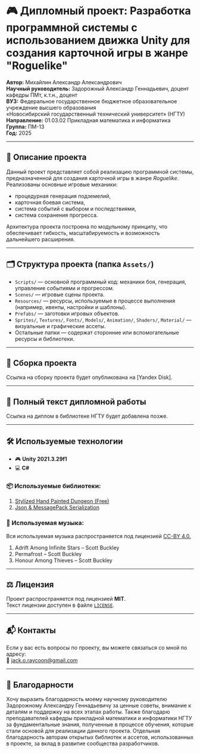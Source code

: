 # 🎮 Дипломный проект: Разработка программной системы с использованием движка Unity для создания карточной игры в жанре "Roguelike"

**Автор:** Михайлин Александр Александрович  
**Научный руководитель:** Задорожный Александр Геннадьевич, доцент кафедры ПМт, к.т.н., доцент  
**ВУЗ:** Федеральное государственное бюджетное образовательное учреждение высшего образования  
«Новосибирский государственный технический университет» (НГТУ)  
**Направление:** 01.03.02 Прикладная математика и информатика  
**Группа:** ПМ-13  
**Год:** 2025

---

## 📌 Описание проекта

Данный проект представляет собой реализацию программной системы, предназначенной для создания карточной игры в жанре *Roguelike*.  
Реализованы основные игровые механики:
- процедурная генерация подземелий,
- карточная боевая система,
- система событий с выбором и последствиями,
- система сохранения прогресса.

Архитектура проекта построена по модульному принципу, что обеспечивает гибкость, масштабируемость и возможность дальнейшего расширения.

---

## 🗂️ Структура проекта (папка `Assets/`)

- `Scripts/` — основной программный код: механики боя, генерация, управление событиями и прогрессом.
- `Scenes/` — игровые сцены проекта.
- `Resources/` — ресурсы, используемые в процессе выполнения (например, ивенты, настройки и шаблоны).
- `Prefabs/` — заготовки игровых объектов.
- `Sprites/`, `Textures/`, `Fonts/`, `Models/`, `Animation/`, `Shaders/`, `Material/` — визуальные и графические ассеты.
- Остальные папки — содержат сторонние или вспомогательные ресурсы и библиотеки.

---

## 🚀 Сборка проекта

Ссылка на сборку проекта будет опубликована на [Yandex Disk].

---

## 📄 Полный текст дипломной работы

Ссылка на диплом в библиотеке НГТУ будет добавлена позже.

---

## 🛠️ Используемые технологии

- 🎮 **Unity 2021.3.29f1**
- 💻 **C#**

### 📦 Используемые библиотеки:
1. [Stylized Hand Painted Dungeon (Free)](https://assetstore.unity.com/packages/3d/environments/stylized-hand-painted-dungeon-free-173934)
2. [Json & MessagePack Serialization](https://assetstore.unity.com/packages/tools/network/json-messagepack-serialization-59918)

### 🎵 Используемая музыка:
Вся используемая музыка распространяется под лицензией [CC-BY 4.0.](https://creativecommons.org/licenses/by/4.0/deed.ru)
1. Adrift Among Infinite Stars – Scott Buckley
2. Permafrost – Scott Buckley
3. Honour Among Thieves – Scott Buckley

---

## ⚖️ Лицензия

Проект распространяется под лицензией **MIT**.  
Текст лицензии доступен в файле [`LICENSE`](./LICENSE).

---

## 📬 Контакты

Если у вас есть вопросы по проекту, вы можете связаться со мной по адресу:  
📧 jack.o.raycoon@gmail.com

---

## 💬 Благодарности

Хочу выразить благодарность моему научному руководителю Задорожному Александру Геннадьевичу за ценные советы, внимание к деталям и поддержку на всех этапах работы. 
Также благодарю преподавателей кафедры прикладной математики и информатики НГТУ за фундаментальные знания, полученные в процессе обучения, которые стали основой для реализации данного проекта. 
Отдельная благодарность авторам открытых библиотек и ассетов, использованных в проекте, за вклад в развитие сообщества разработчиков.
